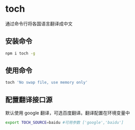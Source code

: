 # toch

通过命令行将各国语言翻译成中文

## 安装命令

```bash
npm i toch -g
```

## 使用命令

```bash
toch 'No swap file, use memory only'
```

## 配置翻译接口源

默认使用 google 翻译，可选百度翻译。翻译配置在环境变量中

```bash
export TOCH_SOURCE=baidu #可用参数 ['google','baidu']
```
